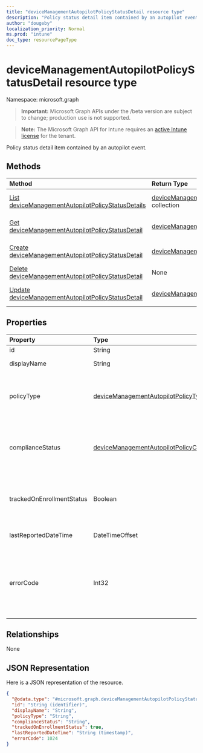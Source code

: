 ```yaml
---
title: "deviceManagementAutopilotPolicyStatusDetail resource type"
description: "Policy status detail item contained by an autopilot event."
author: "dougeby"
localization_priority: Normal
ms.prod: "intune"
doc_type: resourcePageType
---
```


# deviceManagementAutopilotPolicyStatusDetail resource type

Namespace: microsoft.graph

> **Important:** Microsoft Graph APIs under the /beta version are subject to change; production use is not supported.

> **Note:** The Microsoft Graph API for Intune requires an [active Intune license](https://go.microsoft.com/fwlink/?linkid=839381) for the tenant.

Policy status detail item contained by an autopilot event.

## Methods
|Method|Return Type|Description|
|:---|:---|:---|
|[List deviceManagementAutopilotPolicyStatusDetails](../api/intune-troubleshooting-devicemanagementautopilotpolicystatusdetail-list.md)|[deviceManagementAutopilotPolicyStatusDetail](../resources/intune-troubleshooting-devicemanagementautopilotpolicystatusdetail.md) collection|List properties and relationships of the [deviceManagementAutopilotPolicyStatusDetail](../resources/intune-troubleshooting-devicemanagementautopilotpolicystatusdetail.md) objects.|
|[Get deviceManagementAutopilotPolicyStatusDetail](../api/intune-troubleshooting-devicemanagementautopilotpolicystatusdetail-get.md)|[deviceManagementAutopilotPolicyStatusDetail](../resources/intune-troubleshooting-devicemanagementautopilotpolicystatusdetail.md)|Read properties and relationships of the [deviceManagementAutopilotPolicyStatusDetail](../resources/intune-troubleshooting-devicemanagementautopilotpolicystatusdetail.md) object.|
|[Create deviceManagementAutopilotPolicyStatusDetail](../api/intune-troubleshooting-devicemanagementautopilotpolicystatusdetail-create.md)|[deviceManagementAutopilotPolicyStatusDetail](../resources/intune-troubleshooting-devicemanagementautopilotpolicystatusdetail.md)|Create a new [deviceManagementAutopilotPolicyStatusDetail](../resources/intune-troubleshooting-devicemanagementautopilotpolicystatusdetail.md) object.|
|[Delete deviceManagementAutopilotPolicyStatusDetail](../api/intune-troubleshooting-devicemanagementautopilotpolicystatusdetail-delete.md)|None|Deletes a [deviceManagementAutopilotPolicyStatusDetail](../resources/intune-troubleshooting-devicemanagementautopilotpolicystatusdetail.md).|
|[Update deviceManagementAutopilotPolicyStatusDetail](../api/intune-troubleshooting-devicemanagementautopilotpolicystatusdetail-update.md)|[deviceManagementAutopilotPolicyStatusDetail](../resources/intune-troubleshooting-devicemanagementautopilotpolicystatusdetail.md)|Update the properties of a [deviceManagementAutopilotPolicyStatusDetail](../resources/intune-troubleshooting-devicemanagementautopilotpolicystatusdetail.md) object.|

## Properties
|Property|Type|Description|
|:---|:---|:---|
|id|String|UUID for the object|
|displayName|String|The friendly name of the policy.|
|policyType|[deviceManagementAutopilotPolicyType](../resources/intune-troubleshooting-devicemanagementautopilotpolicytype.md)|The type of policy. Possible values are: `unknown`, `application`, `appModel`, `configurationPolicy`.|
|complianceStatus|[deviceManagementAutopilotPolicyComplianceStatus](../resources/intune-troubleshooting-devicemanagementautopilotpolicycompliancestatus.md)|The policy compliance status. Possible values are: `unknown`, `compliant`, `installed`, `notCompliant`, `notInstalled`, `error`.|
|trackedOnEnrollmentStatus|Boolean|Indicates if this prolicy was tracked as part of the autopilot bootstrap enrollment sync session|
|lastReportedDateTime|DateTimeOffset|Timestamp of the reported policy status|
|errorCode|Int32|The errorode associated with the compliance or enforcement status of the policy. Error code for enforcement status takes precedence if it exists.|

## Relationships
None

## JSON Representation
Here is a JSON representation of the resource.
<!-- {
  "blockType": "resource",
  "keyProperty": "id",
  "@odata.type": "microsoft.graph.deviceManagementAutopilotPolicyStatusDetail"
}
-->
``` json
{
  "@odata.type": "#microsoft.graph.deviceManagementAutopilotPolicyStatusDetail",
  "id": "String (identifier)",
  "displayName": "String",
  "policyType": "String",
  "complianceStatus": "String",
  "trackedOnEnrollmentStatus": true,
  "lastReportedDateTime": "String (timestamp)",
  "errorCode": 1024
}
```




